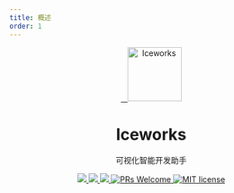 ```yaml
---
title: 概述
order: 1
---
```


<p align="center">
  <a href="https://ice.work">
    <img alt="Iceworks" src="https://img.alicdn.com/tfs/TB1kDZlXBBh1e4jSZFhXXcC9VXa-256-256.png" width="96">
  </a>
</p>
<h1 align="center">Iceworks</h1>
<p align="center">可视化智能开发助手</p>
<p align="center">
  <a href="https://marketplace.visualstudio.com/items?itemName=iceworks-team.iceworks">
    <img src="https://vsmarketplacebadge.apphb.com/version/iceworks-team.iceworks.svg?logo=visual-studio-code" />
  </a>
  <a href="https://marketplace.visualstudio.com/items?itemName=iceworks-team.iceworks">
    <img src="https://vsmarketplacebadge.apphb.com/installs-short/iceworks-team.iceworks.svg" />
  </a>
  <a href="https://marketplace.visualstudio.com/items?itemName=iceworks-team.iceworks&ssr=false#review-details">
    <img src="https://vsmarketplacebadge.apphb.com/rating-short/iceworks-team.iceworks.svg" />
  </a>
  <a href="https://github.com/ice-lab/iceworks/pulls">
    <img src="https://img.shields.io/badge/PRs-welcome-brightgreen.svg" alt="PRs Welcome" />
  </a>
  <a href="http://opensource.org/licenses/MIT">
    <img src="https://img.shields.io/badge/license-MIT-blue.svg" alt="MIT license" />
  </a>
</p>